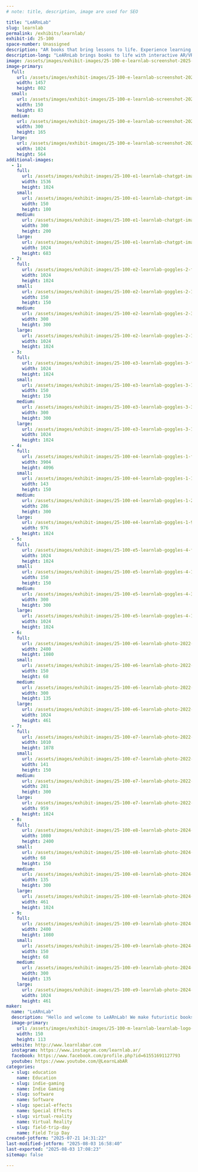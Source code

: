 ```yaml
---
# note: title, description, image are used for SEO

title: "LeARnLab"
slug: learnlab
permalink: /exhibits/learnlab/
exhibit-id: 25-100
space-number: Unassigned
description: "AR books that bring lessons to life. Experience learning by seeing, exploring & hearing!"
description-long: "LeARnLab brings books to life with interactive AR/VR adventures! Our vibrant, educational stories leap off the page. They're perfect for curious kids, busy parents, and forward-thinking teachers. Think science, history, and imagination with digital 3D experiences that teach as much as they wow. Enhance reading, spark creativity, and upgrade every learning moment in a way you've never experienced before!"
image: /assets/images/exhibit-images/25-100-e-learnlab-screenshot-2025-07-03-151933-300x165.jpg
image-primary: 
  full:
    url: /assets/images/exhibit-images/25-100-e-learnlab-screenshot-2025-07-03-151933-full.jpg
    width: 1457
    height: 802
  small:
    url: /assets/images/exhibit-images/25-100-e-learnlab-screenshot-2025-07-03-151933-150x83.jpg
    width: 150
    height: 83
  medium:
    url: /assets/images/exhibit-images/25-100-e-learnlab-screenshot-2025-07-03-151933-300x165.jpg
    width: 300
    height: 165
  large:
    url: /assets/images/exhibit-images/25-100-e-learnlab-screenshot-2025-07-03-151933-1024x564.jpg
    width: 1024
    height: 564
additional-images: 
  - 1:
    full:
      url: /assets/images/exhibit-images/25-100-e1-learnlab-chatgpt-image-jun-6-2025-11-23-07-pm-full.png
      width: 1536
      height: 1024
    small:
      url: /assets/images/exhibit-images/25-100-e1-learnlab-chatgpt-image-jun-6-2025-11-23-07-pm-150x100.png
      width: 150
      height: 100
    medium:
      url: /assets/images/exhibit-images/25-100-e1-learnlab-chatgpt-image-jun-6-2025-11-23-07-pm-300x200.png
      width: 300
      height: 200
    large:
      url: /assets/images/exhibit-images/25-100-e1-learnlab-chatgpt-image-jun-6-2025-11-23-07-pm-1024x683.png
      width: 1024
      height: 683
  - 2:
    full:
      url: /assets/images/exhibit-images/25-100-e2-learnlab-goggles-2-full.png
      width: 1024
      height: 1024
    small:
      url: /assets/images/exhibit-images/25-100-e2-learnlab-goggles-2-150x150.png
      width: 150
      height: 150
    medium:
      url: /assets/images/exhibit-images/25-100-e2-learnlab-goggles-2-300x300.png
      width: 300
      height: 300
    large:
      url: /assets/images/exhibit-images/25-100-e2-learnlab-goggles-2-1024x1024.png
      width: 1024
      height: 1024
  - 3:
    full:
      url: /assets/images/exhibit-images/25-100-e3-learnlab-goggles-3-full.png
      width: 1024
      height: 1024
    small:
      url: /assets/images/exhibit-images/25-100-e3-learnlab-goggles-3-150x150.png
      width: 150
      height: 150
    medium:
      url: /assets/images/exhibit-images/25-100-e3-learnlab-goggles-3-300x300.png
      width: 300
      height: 300
    large:
      url: /assets/images/exhibit-images/25-100-e3-learnlab-goggles-3-1024x1024.png
      width: 1024
      height: 1024
  - 4:
    full:
      url: /assets/images/exhibit-images/25-100-e4-learnlab-goggles-1-full.png
      width: 3904
      height: 4096
    small:
      url: /assets/images/exhibit-images/25-100-e4-learnlab-goggles-1-143x150.png
      width: 143
      height: 150
    medium:
      url: /assets/images/exhibit-images/25-100-e4-learnlab-goggles-1-286x300.png
      width: 286
      height: 300
    large:
      url: /assets/images/exhibit-images/25-100-e4-learnlab-goggles-1-976x1024.png
      width: 976
      height: 1024
  - 5:
    full:
      url: /assets/images/exhibit-images/25-100-e5-learnlab-goggles-4-full.png
      width: 1024
      height: 1024
    small:
      url: /assets/images/exhibit-images/25-100-e5-learnlab-goggles-4-150x150.png
      width: 150
      height: 150
    medium:
      url: /assets/images/exhibit-images/25-100-e5-learnlab-goggles-4-300x300.png
      width: 300
      height: 300
    large:
      url: /assets/images/exhibit-images/25-100-e5-learnlab-goggles-4-1024x1024.png
      width: 1024
      height: 1024
  - 6:
    full:
      url: /assets/images/exhibit-images/25-100-e6-learnlab-photo-2022-07-29t17-03-38-full.jpeg
      width: 2400
      height: 1080
    small:
      url: /assets/images/exhibit-images/25-100-e6-learnlab-photo-2022-07-29t17-03-38-150x68.jpeg
      width: 150
      height: 68
    medium:
      url: /assets/images/exhibit-images/25-100-e6-learnlab-photo-2022-07-29t17-03-38-300x135.jpeg
      width: 300
      height: 135
    large:
      url: /assets/images/exhibit-images/25-100-e6-learnlab-photo-2022-07-29t17-03-38-1024x461.jpeg
      width: 1024
      height: 461
  - 7:
    full:
      url: /assets/images/exhibit-images/25-100-e7-learnlab-photo-2022-09-18t15-04-37-full.jpeg
      width: 1010
      height: 1078
    small:
      url: /assets/images/exhibit-images/25-100-e7-learnlab-photo-2022-09-18t15-04-37-141x150.jpeg
      width: 141
      height: 150
    medium:
      url: /assets/images/exhibit-images/25-100-e7-learnlab-photo-2022-09-18t15-04-37-281x300.jpeg
      width: 281
      height: 300
    large:
      url: /assets/images/exhibit-images/25-100-e7-learnlab-photo-2022-09-18t15-04-37-959x1024.jpeg
      width: 959
      height: 1024
  - 8:
    full:
      url: /assets/images/exhibit-images/25-100-e8-learnlab-photo-2024-02-05t20-54-51-full.jpeg
      width: 1080
      height: 2400
    small:
      url: /assets/images/exhibit-images/25-100-e8-learnlab-photo-2024-02-05t20-54-51-68x150.jpeg
      width: 68
      height: 150
    medium:
      url: /assets/images/exhibit-images/25-100-e8-learnlab-photo-2024-02-05t20-54-51-135x300.jpeg
      width: 135
      height: 300
    large:
      url: /assets/images/exhibit-images/25-100-e8-learnlab-photo-2024-02-05t20-54-51-461x1024.jpeg
      width: 461
      height: 1024
  - 9:
    full:
      url: /assets/images/exhibit-images/25-100-e9-learnlab-photo-2024-03-24t17-10-07-full.jpeg
      width: 2400
      height: 1080
    small:
      url: /assets/images/exhibit-images/25-100-e9-learnlab-photo-2024-03-24t17-10-07-150x68.jpeg
      width: 150
      height: 68
    medium:
      url: /assets/images/exhibit-images/25-100-e9-learnlab-photo-2024-03-24t17-10-07-300x135.jpeg
      width: 300
      height: 135
    large:
      url: /assets/images/exhibit-images/25-100-e9-learnlab-photo-2024-03-24t17-10-07-1024x461.jpeg
      width: 1024
      height: 461
maker: 
  name: "LeARnLab"
  description: "Hello and welcome to LeARnLab! We make futuristic books using AR and VR. Each page in our books comes to life in the form of a living, breathing 3D object. Make dinosaurs roar, watch planets spin, listen to a heart beat as blood flows through the chambers, or watch an engine come to life and roar with all cylinders!"
  image-primary:
    url: /assets/images/exhibit-images/25-100-m-learnlab-learnlab-logo-png-file-1-150x113.png
    width: 150
    height: 113
  website: http://www.learnlabar.com
  instagram: https://www.instagram.com/learnlab.ar/
  facebook: https://www.facebook.com/profile.php?id=61551691127793
  youtube: https://www.youtube.com/@LearnLabAR
categories: 
  - slug: education
    name: Education
  - slug: indie-gaming
    name: Indie Gaming
  - slug: software
    name: Software
  - slug: special-effects
    name: Special Effects
  - slug: virtual-reality
    name: Virtual Reality
  - slug: field-trip-day
    name: Field Trip Day
created-jotform: "2025-07-21 14:31:22"
last-modified-jotform: "2025-08-03 16:58:40"
last-exported: "2025-08-03 17:08:23"
sitemap: false

---
```

